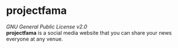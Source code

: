 # projectfama
<i>GNU General Public License v2.0</i><br>
<strong>projectfama</strong> is a social media website that you can share your news everyone at any venue.
